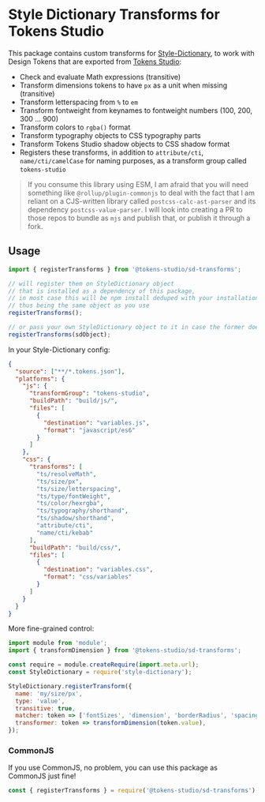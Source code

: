 # Style Dictionary Transforms for Tokens Studio

This package contains custom transforms for [Style-Dictionary](https://amzn.github.io/style-dictionary/#/),
to work with Design Tokens that are exported from [Tokens Studio](https://tokens.studio/):

- Check and evaluate Math expressions (transitive)
- Transform dimensions tokens to have `px` as a unit when missing (transitive)
- Transform letterspacing from `%` to `em`
- Transform fontweight from keynames to fontweight numbers (100, 200, 300 ... 900)
- Transform colors to `rgba()` format
- Transform typography objects to CSS typography parts
- Transform Tokens Studio shadow objects to CSS shadow format
- Registers these transforms, in addition to `attribute/cti`, `name/cti/camelCase` for naming purposes, as a transform group called `tokens-studio`

> If you consume this library using ESM, I am afraid that you will need something like `@rollup/plugin-commonjs` to deal with the fact that I am reliant on a CJS-written library called `postcss-calc-ast-parser` and its dependency `postcss-value-parser`.
> I will look into creating a PR to those repos to bundle as `mjs` and publish that, or publish it through a fork.

## Usage

```js
import { registerTransforms } from '@tokens-studio/sd-transforms';

// will register them on StyleDictionary object
// that is installed as a dependency of this package,
// in most case this will be npm install deduped with your installation,
// thus being the same object as you use
registerTransforms();

// or pass your own StyleDictionary object to it in case the former doesn't work
registerTransforms(sdObject);
```

In your Style-Dictionary config:

```json
{
  "source": ["**/*.tokens.json"],
  "platforms": {
    "js": {
      "transformGroup": "tokens-studio",
      "buildPath": "build/js/",
      "files": [
        {
          "destination": "variables.js",
          "format": "javascript/es6"
        }
      ]
    },
    "css": {
      "transforms": [
        "ts/resolveMath",
        "ts/size/px",
        "ts/size/letterspacing",
        "ts/type/fontWeight",
        "ts/color/hexrgba",
        "ts/typography/shorthand",
        "ts/shadow/shorthand",
        "attribute/cti",
        "name/cti/kebab"
      ],
      "buildPath": "build/css/",
      "files": [
        {
          "destination": "variables.css",
          "format": "css/variables"
        }
      ]
    }
  }
}
```

More fine-grained control:

```js
import module from 'module';
import { transformDimension } from '@tokens-studio/sd-transforms';

const require = module.createRequire(import.meta.url);
const StyleDictionary = require('style-dictionary');

StyleDictionary.registerTransform({
  name: 'my/size/px',
  type: 'value',
  transitive: true,
  matcher: token => ['fontSizes', 'dimension', 'borderRadius', 'spacing'].includes(token.type),
  transformer: token => transformDimension(token.value),
});
```

### CommonJS

If you use CommonJS, no problem, you can use this package as CommonJS just fine!

```js
const { registerTransforms } = require('@tokens-studio/sd-transforms');
```
